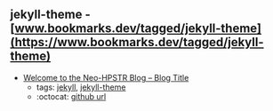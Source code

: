 jekyll-theme - [www.bookmarks.dev/tagged/jekyll-theme](https://www.bookmarks.dev/tagged/jekyll-theme)
---
* [Welcome to the Neo-HPSTR Blog – Blog Title](http://aronbordin.com/neo-hpstr-jekyll-theme/)
    * tags: [jekyll](../tagged/jekyll.md), [jekyll-theme](../tagged/jekyll-theme.md)
    * :octocat: [github url](https://github.com/aron-bordin/neo-hpstr-jekyll-theme)
